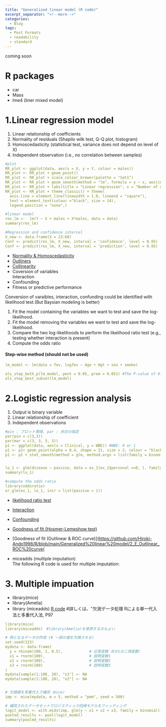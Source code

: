 ```yaml
---
title: "Generalized linear model (R code)"
excerpt_separator: "<!--more-->"
categories:
  - Blog
tags:
  - Post Formats
  - readability
  - standard
---
```

coming soon


# R packages
- car
- Mass
- lme4 (liner mixed model)


# 1.Linear regression model
1. Linear relationship of coefficients  
2. Normality of residuals (Shapilo wilk test, Q-Q plot, histogram)  
3. Homoscedasticity (statistical test, variance does not depend on level of X)  
4. Independent observation (i.e., no correlation between samples)

```yaml
#plot
RR_plot <- ggplot(data, aes(x = X, y = Y, colour = males))
RR_plot <- RR_plot + geom_point()
RR_plot <- RR_plot + scale_colour_brewer(palette = "Set1")
RR_plot <- RR_plot + geom_smooth(method = "lm", formula = y ~ x, aes(col = “lift”))
RR_plot <- RR_plot + labs(title = "Linear regression", x = "Number of drivers (log10)", y = "deaths (log10)")
RR_plot <- RR_plot + theme_classic() + theme(
  axis.line = element_line(linewidth = 1.0, lineend = "square"),
  text = element_text(colour ="black", size = 14),
  legend.position = "none",)

#linear model
res_lm <-  lm(Y ~ X + males + X*males, data = data) 
summary(res_lm)

#Regression and confidence interval
X_new <- data.frame(X = 23:60)
Conf <- predict(res_lm, X_new, interval = ‘confidence’, level = 0.95)
Conf <- predict(res_lm, X_new, interval = ‘prediction’, level = 0.95)
```
- [Normality & Homoscedasticity](https://github.com/Hiroki-Ando1998/R/blob/main/Generalized%20linear%20model/1_B_Normality_Homoscedasticity.R)
- [Outliners](https://github.com/Hiroki-Ando1998/R/blob/main/Generalized%20linear%20model/1_C_Detecion%20of%20outliers.R)
- [Collinearity](https://github.com/Hiroki-Ando1998/R/blob/main/Generalized%20linear%20model/1_D_Collinearity.R)
- Coversion of variables  
  Interaction  
- Confounding  
- Fitness or predictive performance  

Conversion of varaibles, interaction, confunding could be identified with likelihood test.(But Baysian modeling is better) 
1. Fit the model containing the variables we want to test and save the log-likelihood.
2. Fit the model removing the variables we want to test and save the log-likelihood.
3. Compare the two log-likelihoods to perform the likelihood ratio test (e.g., testing whether interaction is present)
4. Compute the odds ratio


#### Step-wise method (should not be used)
```yaml
lm_model <- lm(data = fev, logfev ~ Age + Hgt + sex + smoke)
 
ols_step_both_p(lm_model, pent = 0.05, prem = 0.051) #The P-value of 0.05 is the threshold.
ols_step_best_subset(lm_model)
```


# 2.Logistic regression analysis
1. Output is binary variable  
2. Linear relationship of coefficient  
3. Independent observations

```yaml
#pin : プロット領域, par : 余白の指定
par(pin = c(3,3))
par(mar = c(3, 3, 3, 3))
p1 <- ggplot(data, aes(x = Clinical, y = WBE)) #WBE: 0 or 1
p1 <- p1+ geom_point(alpha = 0.4, shape = 21, size = 2, colour = "black", fill = "grey")  + scale_x_log10()
p1 <- p1 + stat_smooth(method = glm, method.args = list(family = binomial), fullrange = TRUE)


lo_1 <- glm(disease ~ passive, data = ex_1[ex_1$personal ==0, ], family = binomial(link = “logit”))
summary(lo_1)

#compute the odds ratio
library(oddsratio)
or_glm(ex_1, lo_1, incr = list(passive = 1))
```
- [likelihood ratio test](https://github.com/Hiroki-Ando1998/R/blob/main/Generalized%20linear%20model/2_A_logistic_likelihood.R)
- [Interaction](https://github.com/Hiroki-Ando1998/R/blob/main/Generalized%20linear%20model/2_B_Interaction.R)
- [Confounding](https://github.com/Hiroki-Ando1998/R/blob/main/Generalized%20linear%20model/2_C_Confounding.R)
- [Goodness of fit (Hosmer-Lemeshow test)](https://github.com/Hiroki-Ando1998/R/blob/main/Generalized%20linear%20model/2_D_Hosmer-Lemeshow_test.R)
- [Goodness of fit (Outlinear & ROC curve)](https://github.com/Hiroki-Ando1998/R/blob/main/Generalized%20linear%20model/2_E_Outlinear_ROC%20curve(

- miceadds (multiple imputation)  
The following R code is used for multiple imputation:

# 3. Multiple impuation
- library(mice)
- library(Amelia)  
- library (miceadds)
[R code](https://github.com/Hiroki-Ando1998/R/blob/main/Generalized%20linear%20model/3_A_Multiple%20imputation)
#詳しくは、"欠測データ処理 Rによる単一代入法と多重代入法, P97
```yaml
library(mice)
library(miceadds)　#library(Amelia)を使用するのもよい

# 例となるデータの作成 (# 一部の値を欠損させる)
set.seed(123)
mydata <- data.frame(
  y = rbinom(100, 1, 0.5),            # 応答変数（0か1の二項変数）
  x1 = rnorm(100),                    # 説明変数1
  x2 = rnorm(100),                    # 説明変数2
  x3 = rnorm(100)                     # 説明変数3
)
mydata[sample(1:100, 20), "x1"] <- NA
mydata[sample(1:100, 20), "x2"] <- NA


# 欠損値を多重代入で補完（mice）
imp <- mice(mydata, m = 5, method = "pmm", seed = 500)

# 補完されたデータセットでロジスティック回帰モデルをフィッティング
logit_model <- with.mids(imp, glm(y ~ x1 + x2 + x3, family = binomial()))
pooled_results <- pool(logit_model)
summary(pooled_results)
```



